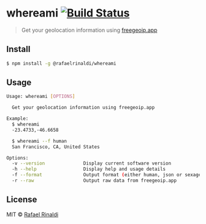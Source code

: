 # whereami [![Build Status](https://semaphoreci.com/api/v1/projects/a5332a07-61aa-49f9-90e6-49844c5e2231/665179/badge.svg)](https://semaphoreci.com/rafaelrinaldi/whereami)

> Get your geolocation information using [freegeoip.app](http://freegeoip.app)

## Install

```sh
$ npm install -g @rafaelrinaldi/whereami
```

## Usage

```sh
Usage: whereami [OPTIONS]

  Get your geolocation information using freegeoip.app

Example:
  $ whereami
  -23.4733,-46.6658

  $ whereami --f human
  San Francisco, CA, United States

Options:
  -v --version              Display current software version
  -h --help                 Display help and usage details
  -f --format               Output format (either human, json or sexagesimal)
  -r --raw                  Output raw data from freegeoip.app
```

## License

MIT © [Rafael Rinaldi](rinaldi.io)
